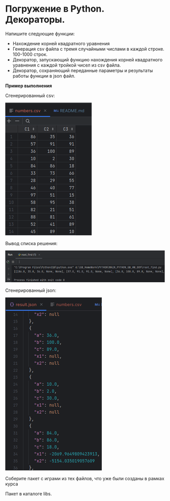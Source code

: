 # Погружение в Python. Декораторы.

Напишите следующие функции:
- Нахождение корней квадратного уравнения <br>
- Генерация csv файла с тремя случайными числами в каждой строке. 100-1000 строк.<br>
- Декоратор, запускающий функцию нахождения корней квадратного уравнения с каждой тройкой чисел из csv файла.<br>
- Декоратор, сохраняющий переданные параметры и результаты работы функции в json файл.<br>

**Пример выполнения**

Сгенерированный csv:

![img.png](img/img_1-01.png)

Вывод списка решения:

![img.png](img/img_1-02.png)

Сгенерированный json:

![img.png](img/img_1-03.png)


Соберите пакет с играми из тех файлов, что уже были созданы в рамках курса

Пакет в каталоге libs. 
